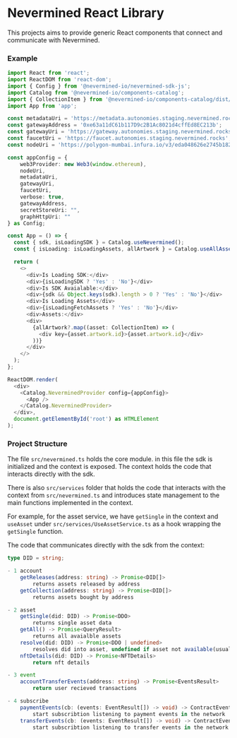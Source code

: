 # Nevermined React Library

This projects aims to provide generic React components that
connect and communicate with Nevermined.

### Example

```typescript
import React from 'react';
import ReactDOM from 'react-dom';
import { Config } from '@nevermined-io/nevermined-sdk-js';
import Catalog from '@nevermined-io/components-catalog';
import { CollectionItem } from '@nevermined-io/components-catalog/dist/node/types';
import App from 'app';

const metadataUri = 'https://metadata.autonomies.staging.nevermined.rocks';
const gatewayAddress = '0xe63a11dC61b117D9c2B1Ac8021d4cffEd8EC213b';
const gatewayUri = 'https://gateway.autonomies.staging.nevermined.rocks';
const faucetUri = 'https://faucet.autonomies.staging.nevermined.rocks';
const nodeUri = 'https://polygon-mumbai.infura.io/v3/eda048626e2745b182f43de61ac70be1';

const appConfig = {
    web3Provider: new Web3(window.ethereum),
    nodeUri,
    metadataUri,
    gatewayUri,
    faucetUri,
    verbose: true,
    gatewayAddress,
    secretStoreUri: "",
    graphHttpUri: ""
} as Config;

const App = () => {
  const { sdk, isLoadingSDK } = Catalog.useNevermined();
  const { isLoading: isLoadingAssets, allArtwork } = Catalog.useAllAssets();

  return (
    <>
      <div>Is Loading SDK:</div>
      <div>{isLoadingSDK ? 'Yes' : 'No'}</div>
      <div>Is SDK Avaialable:</div>
      <div>{sdk && Object.keys(sdk).length > 0 ? 'Yes' : 'No'}</div>
      <div>Is Loading Assets</div>
      <div>{isLoadingFetchAssets ? 'Yes' : 'No'}</div>
      <div>Assets:</div>
      <div>
        {allArtwork?.map((asset: CollectionItem) => (
          <div key={asset.artwork.id}>{asset.artwork.id}</div>
        ))}
      </div>
    </>
  );
};

ReactDOM.render(
  <div>
    <Catalog.NeverminedProvider config={appConfig}>
      <App />
    </Catalog.NeverminedProvider>
  </div>,
  document.getElementById('root') as HTMLElement
);
```
### Project Structure

The file `src/nevermined.ts` holds the core module. in this file the sdk is initialized and the context
is exposed. The context holds the code that interacts directly with the sdk.

There is also `src/services` folder that holds the code that interacts with the context 
from `src/nevermined.ts` and introduces state management to the main functions implemented in the context.

For example, for the asset service, we have `getSingle` in the context and `useAsset` under 
`src/services/UseAssetService.ts` as a hook wrapping the `getSingle` function. 

The code that communicates directly with the sdk from the context:

```typescript
type DID = string;

- 1 account
    getReleases(address: string) -> Promise<DID[]>
        returns assets released by address
    getCollection(address: string) -> Promise<DID[]>
        returns assets bought by address

- 2 asset
    getSingle(did: DID) -> Promise<DDO>
        returns single asset data
    getAll() -> Promise<QueryResult>
        returns all avaialble assets
    resolve(did: DID) -> Promise<DDO | undefined>
        resolves did into asset, undefined if asset not available(usually happens due to broken mint flow)
    nftDetails(did: DID) -> Promise<NFTDetails>
        return nft details

- 3 event
    accountTransferEvents(address: string) -> Promise<EventsResult>
        return user recieved transactions

- 4 subscribe
    paymentEvents(cb: (events: EventResult[]) -> void) -> ContractEventSubscribtion
        start subscribtion listening to payment events in the network
    transferEvents(cb: (events: EventResult[]) -> void) -> ContractEventSubscribtion
        start subscribtion listening to transfer events in the network
